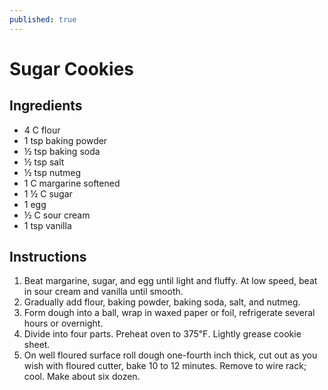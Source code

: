 ```yaml
---
published: true
---
```

# Sugar Cookies

## Ingredients
- 4 C flour
- 1 tsp baking powder
- ½ tsp baking soda
- ½ tsp salt
- ½ tsp nutmeg
- 1 C margarine softened
- 1 ½ C sugar
- 1 egg
- ½ C sour cream
- 1 tsp vanilla

## Instructions
1. Beat margarine, sugar, and egg until light and fluffy. At low speed, beat in sour cream and vanilla until smooth.
2. Gradually add flour, baking powder, baking soda, salt, and nutmeg.
3. Form dough into a ball, wrap in waxed paper or foil, refrigerate several hours or overnight.
4. Divide into four parts.  Preheat oven to 375℉. Lightly grease cookie sheet.
5. On well floured surface roll dough one-fourth inch thick, cut out as you wish with floured cutter, bake 10 to 12 minutes.  Remove to wire rack; cool.  Make about six dozen.
